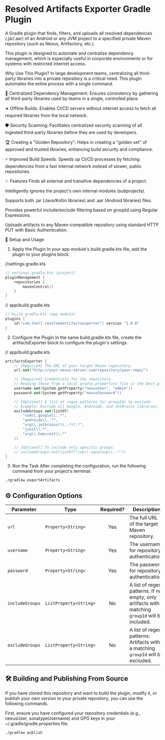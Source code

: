 # Resolved Artifacts Exporter Gradle Plugin
A Gradle plugin that finds, filters, and uploads all resolved dependencies (.jar/.aar) of an Android or any JVM project to a specified private Maven repository (such as Nexus, Artifactory, etc.).

This plugin is designed to automate and centralize dependency management, which is especially useful in corporate environments or for systems with restricted internet access.

Why Use This Plugin?
In large development teams, centralizing all third-party libraries into a private repository is a critical need. This plugin automates the entire process with a single command.

🏢 Centralized Dependency Management: Ensures consistency by gathering all third-party libraries used by teams in a single, controlled place.

✈️ Offline Builds: Enables CI/CD servers without internet access to fetch all required libraries from the local network.

🛡️ Security Scanning: Facilitates centralized security scanning of all ingested third-party libraries before they are used by developers.

🏆 Creating a "Golden Repository": Helps in creating a "golden set" of approved and trusted libraries, enhancing build security and compliance.

⚡ Improved Build Speeds: Speeds up CI/CD processes by fetching dependencies from a fast internal network instead of slower, public repositories.

✨ Features
Finds all external and transitive dependencies of a project.

Intelligently ignores the project's own internal modules (subprojects).

Supports both .jar (Java/Kotlin libraries) and .aar (Android libraries) files.

Provides powerful include/exclude filtering based on groupId using Regular Expressions.

Uploads artifacts to any Maven-compatible repository using standard HTTP PUT with Basic Authentication.

🚀 Setup and Usage
1. Apply the Plugin
In your app module's build.gradle.kts file, add the plugin to your plugins block.


//settings.gradle.kts
```kotlin
// settings.gradle.kts (project)
pluginManagement {
    repositories {
        mavenCentral()
    }
}
```

// app/build.gradle.kts
```kotlin
// build.gradle.kts (app module)
plugins {
    id("com.thell.resolvedartifactsexporter") version "1.0.0"
}
```

2. Configure the Plugin
In the same build.gradle.kts file, create the artifactsExporter block to configure the plugin's settings.

// app/build.gradle.kts
```kotlin
artifactsExporter {
    // [Required] The URL of your target Maven repository.
    url.set("http://your-nexus-server.com/repository/your-repo/")

    // [Required] Credentials for the repository.
    // Reading these from a local gradle.properties file is the best practice.
    username.set(System.getProperty("nexusUser", "admin"))
    password.set(System.getProperty("nexusPassword"))

    // [Optional] A list of regex patterns for groupIds to exclude.
    // Example: Exclude all Google, AndroidX, and JetBrains libraries.
    excludeGroups.set(listOf(
        "com\\.google\\..*",
        "androidx\\..*",
        "org\\.jetbrains(\\..*)?.*",
        "junit\\.*",
        "org\\.hamcrest\\.*"
    ))

    // [Optional] To include only specific groups.
    // includeGroups.set(listOf("com\\.squareup\\..*"))
}
```

3. Run the Task
After completing the configuration, run the following command from your project's terminal:

```bash
./gradlew exportArtifacts
```


## ⚙️ Configuration Options

| Parameter       | Type                  | Required? | Description                                                                        |
| --------------- | --------------------- | :-------: | ---------------------------------------------------------------------------------- |
| `url`           | `Property<String>`    |    Yes    | The full URL of the target Maven repository.                                       |
| `username`      | `Property<String>`    |    Yes    | The username for repository authentication.                                        |
| `password`      | `Property<String>`    |    Yes    | The password for repository authentication.                                        |
| `includeGroups` | `ListProperty<String>` |    No     | A list of regex patterns. If not empty, only artifacts with a matching `groupId` will be included. |
| `excludeGroups` | `ListProperty<String>` |    No     | A list of regex patterns. Artifacts with a matching `groupId` will be excluded.    |


## 🛠️ Building and Publishing From Source
If you have cloned this repository and want to build the plugin, modify it, or publish your own version to your private repository, you can use the following commands.

First, ensure you have configured your repository credentials (e.g., nexusUser, sonatypeUsername) and GPG keys in your ~/.gradle/gradle.properties file.

```bash
./gradlew publish
```